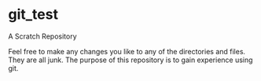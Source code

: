 # git_test
A Scratch Repository

Feel free to make any changes you like to any of the directories and files. They are all junk. The purpose of this repository is to gain experience using git.
